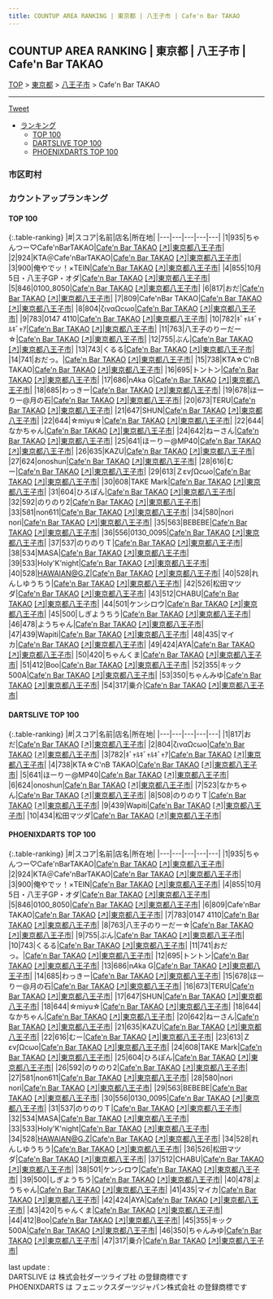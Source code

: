 ```yaml
---
title: COUNTUP AREA RANKING | 東京都 | 八王子市 | Cafe'n Bar TAKAO
---
```

## COUNTUP AREA RANKING | 東京都 | 八王子市 | Cafe'n Bar TAKAO

[TOP](/darts/rank/) > [東京都](/darts/rank/東京都/) > [八王子市](/darts/rank/東京都/八王子市/) > Cafe'n Bar TAKAO

___

<a href="https://twitter.com/share?ref_src=twsrc%5Etfw" data-text="COUNTUP AREA RANKING | 東京都八王子市Cafe'n Bar TAKAO" class="twitter-share-button" data-hashtags="DARTSLIVE,PHOENIXDARTS,darts,ダーツ" data-show-count="false">Tweet</a>

* [ランキング](#カウントアップランキング)
    * [TOP 100](#top-100)
    * [DARTSLIVE TOP 100](#dartslive-top-100)
    * [PHOENIXDARTS TOP 100](#phoenixdarts-top-100)

### 市区町村

<ul>

</ul>

### カウントアップランキング

#### TOP 100



{:.table-ranking}
|#|スコア|名前|店名|所在地|
|---|---|---|---|---|
|1|935|<span class="rank-name-pd">ちゃんつー♡Cafe&#x27;nBarTAKAO</span>|<a href="/darts/rank/shops/90431.html">Cafe'n Bar TAKAO</a> <a href="https://vs.phoenixdarts.com/jp/shop/shopDetailInfo/s_90431?s_seq=90431">[↗]</a>|<a href="/darts/rank/東京都/八王子市">東京都八王子市</a>|
|2|924|<span class="rank-name-pd">KTA＠Cafe&#x27;nBarTAKAO</span>|<a href="/darts/rank/shops/90431.html">Cafe'n Bar TAKAO</a> <a href="https://vs.phoenixdarts.com/jp/shop/shopDetailInfo/s_90431?s_seq=90431">[↗]</a>|<a href="/darts/rank/東京都/八王子市">東京都八王子市</a>|
|3|900|<span class="rank-name-pd">俺やでッ！×TEIN</span>|<a href="/darts/rank/shops/90431.html">Cafe'n Bar TAKAO</a> <a href="https://vs.phoenixdarts.com/jp/shop/shopDetailInfo/s_90431?s_seq=90431">[↗]</a>|<a href="/darts/rank/東京都/八王子市">東京都八王子市</a>|
|4|855|<span class="rank-name-pd">10月5日・八王子GP・オダ</span>|<a href="/darts/rank/shops/90431.html">Cafe'n Bar TAKAO</a> <a href="https://vs.phoenixdarts.com/jp/shop/shopDetailInfo/s_90431?s_seq=90431">[↗]</a>|<a href="/darts/rank/東京都/八王子市">東京都八王子市</a>|
|5|846|<span class="rank-name-pd">0100_8050</span>|<a href="/darts/rank/shops/90431.html">Cafe'n Bar TAKAO</a> <a href="https://vs.phoenixdarts.com/jp/shop/shopDetailInfo/s_90431?s_seq=90431">[↗]</a>|<a href="/darts/rank/東京都/八王子市">東京都八王子市</a>|
|6|817|<span class="rank-name-dl">おだ</span>|<a href="/darts/rank/shops/027dfc7935e953620d9b047a20a7ba1e.html">Cafe'n Bar TAKAO</a> <a href="https://search.dartslive.com/jp/shop/027dfc7935e953620d9b047a20a7ba1e">[↗]</a>|<a href="/darts/rank/東京都/八王子市">東京都八王子市</a>|
|7|809|<span class="rank-name-pd">Cafe&#x27;nBar TAKAO</span>|<a href="/darts/rank/shops/90431.html">Cafe'n Bar TAKAO</a> <a href="https://vs.phoenixdarts.com/jp/shop/shopDetailInfo/s_90431?s_seq=90431">[↗]</a>|<a href="/darts/rank/東京都/八王子市">東京都八王子市</a>|
|8|804|<span class="rank-name-dl">ζιναΩсωο</span>|<a href="/darts/rank/shops/027dfc7935e953620d9b047a20a7ba1e.html">Cafe'n Bar TAKAO</a> <a href="https://search.dartslive.com/jp/shop/027dfc7935e953620d9b047a20a7ba1e">[↗]</a>|<a href="/darts/rank/東京都/八王子市">東京都八王子市</a>|
|9|783|<span class="rank-name-pd">0147 4110</span>|<a href="/darts/rank/shops/90431.html">Cafe'n Bar TAKAO</a> <a href="https://vs.phoenixdarts.com/jp/shop/shopDetailInfo/s_90431?s_seq=90431">[↗]</a>|<a href="/darts/rank/東京都/八王子市">東京都八王子市</a>|
|10|782|<span class="rank-name-dl">ｷﾞｬﾙｷﾞｬﾙｷﾞｬｱ</span>|<a href="/darts/rank/shops/027dfc7935e953620d9b047a20a7ba1e.html">Cafe'n Bar TAKAO</a> <a href="https://search.dartslive.com/jp/shop/027dfc7935e953620d9b047a20a7ba1e">[↗]</a>|<a href="/darts/rank/東京都/八王子市">東京都八王子市</a>|
|11|763|<span class="rank-name-pd">八王子のりーだー☆</span>|<a href="/darts/rank/shops/90431.html">Cafe'n Bar TAKAO</a> <a href="https://vs.phoenixdarts.com/jp/shop/shopDetailInfo/s_90431?s_seq=90431">[↗]</a>|<a href="/darts/rank/東京都/八王子市">東京都八王子市</a>|
|12|755|<span class="rank-name-pd">ぶん</span>|<a href="/darts/rank/shops/90431.html">Cafe'n Bar TAKAO</a> <a href="https://vs.phoenixdarts.com/jp/shop/shopDetailInfo/s_90431?s_seq=90431">[↗]</a>|<a href="/darts/rank/東京都/八王子市">東京都八王子市</a>|
|13|743|<span class="rank-name-pd">くるる</span>|<a href="/darts/rank/shops/90431.html">Cafe'n Bar TAKAO</a> <a href="https://vs.phoenixdarts.com/jp/shop/shopDetailInfo/s_90431?s_seq=90431">[↗]</a>|<a href="/darts/rank/東京都/八王子市">東京都八王子市</a>|
|14|741|<span class="rank-name-pd">おだっ。</span>|<a href="/darts/rank/shops/90431.html">Cafe'n Bar TAKAO</a> <a href="https://vs.phoenixdarts.com/jp/shop/shopDetailInfo/s_90431?s_seq=90431">[↗]</a>|<a href="/darts/rank/東京都/八王子市">東京都八王子市</a>|
|15|738|<span class="rank-name-dl">KTA☆C&#x27;nB TAKAO</span>|<a href="/darts/rank/shops/027dfc7935e953620d9b047a20a7ba1e.html">Cafe'n Bar TAKAO</a> <a href="https://search.dartslive.com/jp/shop/027dfc7935e953620d9b047a20a7ba1e">[↗]</a>|<a href="/darts/rank/東京都/八王子市">東京都八王子市</a>|
|16|695|<span class="rank-name-pd">トントン</span>|<a href="/darts/rank/shops/90431.html">Cafe'n Bar TAKAO</a> <a href="https://vs.phoenixdarts.com/jp/shop/shopDetailInfo/s_90431?s_seq=90431">[↗]</a>|<a href="/darts/rank/東京都/八王子市">東京都八王子市</a>|
|17|686|<span class="rank-name-pd">n*A*ka G</span>|<a href="/darts/rank/shops/90431.html">Cafe'n Bar TAKAO</a> <a href="https://vs.phoenixdarts.com/jp/shop/shopDetailInfo/s_90431?s_seq=90431">[↗]</a>|<a href="/darts/rank/東京都/八王子市">東京都八王子市</a>|
|18|685|<span class="rank-name-pd">わっきー</span>|<a href="/darts/rank/shops/90431.html">Cafe'n Bar TAKAO</a> <a href="https://vs.phoenixdarts.com/jp/shop/shopDetailInfo/s_90431?s_seq=90431">[↗]</a>|<a href="/darts/rank/東京都/八王子市">東京都八王子市</a>|
|19|678|<span class="rank-name-pd">ほーりー@月の石</span>|<a href="/darts/rank/shops/90431.html">Cafe'n Bar TAKAO</a> <a href="https://vs.phoenixdarts.com/jp/shop/shopDetailInfo/s_90431?s_seq=90431">[↗]</a>|<a href="/darts/rank/東京都/八王子市">東京都八王子市</a>|
|20|673|<span class="rank-name-pd">TERU</span>|<a href="/darts/rank/shops/90431.html">Cafe'n Bar TAKAO</a> <a href="https://vs.phoenixdarts.com/jp/shop/shopDetailInfo/s_90431?s_seq=90431">[↗]</a>|<a href="/darts/rank/東京都/八王子市">東京都八王子市</a>|
|21|647|<span class="rank-name-pd">SHUN</span>|<a href="/darts/rank/shops/90431.html">Cafe'n Bar TAKAO</a> <a href="https://vs.phoenixdarts.com/jp/shop/shopDetailInfo/s_90431?s_seq=90431">[↗]</a>|<a href="/darts/rank/東京都/八王子市">東京都八王子市</a>|
|22|644|<span class="rank-name-pd">☆miyu☆</span>|<a href="/darts/rank/shops/90431.html">Cafe'n Bar TAKAO</a> <a href="https://vs.phoenixdarts.com/jp/shop/shopDetailInfo/s_90431?s_seq=90431">[↗]</a>|<a href="/darts/rank/東京都/八王子市">東京都八王子市</a>|
|22|644|<span class="rank-name-pd">なかちゃん</span>|<a href="/darts/rank/shops/90431.html">Cafe'n Bar TAKAO</a> <a href="https://vs.phoenixdarts.com/jp/shop/shopDetailInfo/s_90431?s_seq=90431">[↗]</a>|<a href="/darts/rank/東京都/八王子市">東京都八王子市</a>|
|24|642|<span class="rank-name-pd">ねーさん</span>|<a href="/darts/rank/shops/90431.html">Cafe'n Bar TAKAO</a> <a href="https://vs.phoenixdarts.com/jp/shop/shopDetailInfo/s_90431?s_seq=90431">[↗]</a>|<a href="/darts/rank/東京都/八王子市">東京都八王子市</a>|
|25|641|<span class="rank-name-dl">ほーりー@MP40</span>|<a href="/darts/rank/shops/027dfc7935e953620d9b047a20a7ba1e.html">Cafe'n Bar TAKAO</a> <a href="https://search.dartslive.com/jp/shop/027dfc7935e953620d9b047a20a7ba1e">[↗]</a>|<a href="/darts/rank/東京都/八王子市">東京都八王子市</a>|
|26|635|<span class="rank-name-pd">KAZU</span>|<a href="/darts/rank/shops/90431.html">Cafe'n Bar TAKAO</a> <a href="https://vs.phoenixdarts.com/jp/shop/shopDetailInfo/s_90431?s_seq=90431">[↗]</a>|<a href="/darts/rank/東京都/八王子市">東京都八王子市</a>|
|27|624|<span class="rank-name-dl">onoshun</span>|<a href="/darts/rank/shops/027dfc7935e953620d9b047a20a7ba1e.html">Cafe'n Bar TAKAO</a> <a href="https://search.dartslive.com/jp/shop/027dfc7935e953620d9b047a20a7ba1e">[↗]</a>|<a href="/darts/rank/東京都/八王子市">東京都八王子市</a>|
|28|616|<span class="rank-name-pd">むー</span>|<a href="/darts/rank/shops/90431.html">Cafe'n Bar TAKAO</a> <a href="https://vs.phoenixdarts.com/jp/shop/shopDetailInfo/s_90431?s_seq=90431">[↗]</a>|<a href="/darts/rank/東京都/八王子市">東京都八王子市</a>|
|29|613|<span class="rank-name-pd">Ｚεν∫Ωсωο</span>|<a href="/darts/rank/shops/90431.html">Cafe'n Bar TAKAO</a> <a href="https://vs.phoenixdarts.com/jp/shop/shopDetailInfo/s_90431?s_seq=90431">[↗]</a>|<a href="/darts/rank/東京都/八王子市">東京都八王子市</a>|
|30|608|<span class="rank-name-pd">TAKE Mark</span>|<a href="/darts/rank/shops/90431.html">Cafe'n Bar TAKAO</a> <a href="https://vs.phoenixdarts.com/jp/shop/shopDetailInfo/s_90431?s_seq=90431">[↗]</a>|<a href="/darts/rank/東京都/八王子市">東京都八王子市</a>|
|31|604|<span class="rank-name-pd">ひろぽん</span>|<a href="/darts/rank/shops/90431.html">Cafe'n Bar TAKAO</a> <a href="https://vs.phoenixdarts.com/jp/shop/shopDetailInfo/s_90431?s_seq=90431">[↗]</a>|<a href="/darts/rank/東京都/八王子市">東京都八王子市</a>|
|32|592|<span class="rank-name-pd">のりのり2</span>|<a href="/darts/rank/shops/90431.html">Cafe'n Bar TAKAO</a> <a href="https://vs.phoenixdarts.com/jp/shop/shopDetailInfo/s_90431?s_seq=90431">[↗]</a>|<a href="/darts/rank/東京都/八王子市">東京都八王子市</a>|
|33|581|<span class="rank-name-pd">non611</span>|<a href="/darts/rank/shops/90431.html">Cafe'n Bar TAKAO</a> <a href="https://vs.phoenixdarts.com/jp/shop/shopDetailInfo/s_90431?s_seq=90431">[↗]</a>|<a href="/darts/rank/東京都/八王子市">東京都八王子市</a>|
|34|580|<span class="rank-name-pd">nori nori</span>|<a href="/darts/rank/shops/90431.html">Cafe'n Bar TAKAO</a> <a href="https://vs.phoenixdarts.com/jp/shop/shopDetailInfo/s_90431?s_seq=90431">[↗]</a>|<a href="/darts/rank/東京都/八王子市">東京都八王子市</a>|
|35|563|<span class="rank-name-pd">BEBEBE</span>|<a href="/darts/rank/shops/90431.html">Cafe'n Bar TAKAO</a> <a href="https://vs.phoenixdarts.com/jp/shop/shopDetailInfo/s_90431?s_seq=90431">[↗]</a>|<a href="/darts/rank/東京都/八王子市">東京都八王子市</a>|
|36|556|<span class="rank-name-pd">0130_0095</span>|<a href="/darts/rank/shops/90431.html">Cafe'n Bar TAKAO</a> <a href="https://vs.phoenixdarts.com/jp/shop/shopDetailInfo/s_90431?s_seq=90431">[↗]</a>|<a href="/darts/rank/東京都/八王子市">東京都八王子市</a>|
|37|537|<span class="rank-name-pd">のりのりＴ</span>|<a href="/darts/rank/shops/90431.html">Cafe'n Bar TAKAO</a> <a href="https://vs.phoenixdarts.com/jp/shop/shopDetailInfo/s_90431?s_seq=90431">[↗]</a>|<a href="/darts/rank/東京都/八王子市">東京都八王子市</a>|
|38|534|<span class="rank-name-pd">MASA</span>|<a href="/darts/rank/shops/90431.html">Cafe'n Bar TAKAO</a> <a href="https://vs.phoenixdarts.com/jp/shop/shopDetailInfo/s_90431?s_seq=90431">[↗]</a>|<a href="/darts/rank/東京都/八王子市">東京都八王子市</a>|
|39|533|<span class="rank-name-pd">Holy&#x27;K&#x27;night</span>|<a href="/darts/rank/shops/90431.html">Cafe'n Bar TAKAO</a> <a href="https://vs.phoenixdarts.com/jp/shop/shopDetailInfo/s_90431?s_seq=90431">[↗]</a>|<a href="/darts/rank/東京都/八王子市">東京都八王子市</a>|
|40|528|<span class="rank-name-pd">HAWAIAN@G.Z</span>|<a href="/darts/rank/shops/90431.html">Cafe'n Bar TAKAO</a> <a href="https://vs.phoenixdarts.com/jp/shop/shopDetailInfo/s_90431?s_seq=90431">[↗]</a>|<a href="/darts/rank/東京都/八王子市">東京都八王子市</a>|
|40|528|<span class="rank-name-pd">れんしゆうちう</span>|<a href="/darts/rank/shops/90431.html">Cafe'n Bar TAKAO</a> <a href="https://vs.phoenixdarts.com/jp/shop/shopDetailInfo/s_90431?s_seq=90431">[↗]</a>|<a href="/darts/rank/東京都/八王子市">東京都八王子市</a>|
|42|526|<span class="rank-name-pd">松田マツダ</span>|<a href="/darts/rank/shops/90431.html">Cafe'n Bar TAKAO</a> <a href="https://vs.phoenixdarts.com/jp/shop/shopDetailInfo/s_90431?s_seq=90431">[↗]</a>|<a href="/darts/rank/東京都/八王子市">東京都八王子市</a>|
|43|512|<span class="rank-name-pd">CHABU</span>|<a href="/darts/rank/shops/90431.html">Cafe'n Bar TAKAO</a> <a href="https://vs.phoenixdarts.com/jp/shop/shopDetailInfo/s_90431?s_seq=90431">[↗]</a>|<a href="/darts/rank/東京都/八王子市">東京都八王子市</a>|
|44|501|<span class="rank-name-pd">ケンシロウ</span>|<a href="/darts/rank/shops/90431.html">Cafe'n Bar TAKAO</a> <a href="https://vs.phoenixdarts.com/jp/shop/shopDetailInfo/s_90431?s_seq=90431">[↗]</a>|<a href="/darts/rank/東京都/八王子市">東京都八王子市</a>|
|45|500|<span class="rank-name-pd">しぎようちう</span>|<a href="/darts/rank/shops/90431.html">Cafe'n Bar TAKAO</a> <a href="https://vs.phoenixdarts.com/jp/shop/shopDetailInfo/s_90431?s_seq=90431">[↗]</a>|<a href="/darts/rank/東京都/八王子市">東京都八王子市</a>|
|46|478|<span class="rank-name-pd">ようちゃん</span>|<a href="/darts/rank/shops/90431.html">Cafe'n Bar TAKAO</a> <a href="https://vs.phoenixdarts.com/jp/shop/shopDetailInfo/s_90431?s_seq=90431">[↗]</a>|<a href="/darts/rank/東京都/八王子市">東京都八王子市</a>|
|47|439|<span class="rank-name-dl">Wapiti</span>|<a href="/darts/rank/shops/027dfc7935e953620d9b047a20a7ba1e.html">Cafe'n Bar TAKAO</a> <a href="https://search.dartslive.com/jp/shop/027dfc7935e953620d9b047a20a7ba1e">[↗]</a>|<a href="/darts/rank/東京都/八王子市">東京都八王子市</a>|
|48|435|<span class="rank-name-pd">マイカ</span>|<a href="/darts/rank/shops/90431.html">Cafe'n Bar TAKAO</a> <a href="https://vs.phoenixdarts.com/jp/shop/shopDetailInfo/s_90431?s_seq=90431">[↗]</a>|<a href="/darts/rank/東京都/八王子市">東京都八王子市</a>|
|49|424|<span class="rank-name-pd">AYA</span>|<a href="/darts/rank/shops/90431.html">Cafe'n Bar TAKAO</a> <a href="https://vs.phoenixdarts.com/jp/shop/shopDetailInfo/s_90431?s_seq=90431">[↗]</a>|<a href="/darts/rank/東京都/八王子市">東京都八王子市</a>|
|50|420|<span class="rank-name-pd">ちゃんくま</span>|<a href="/darts/rank/shops/90431.html">Cafe'n Bar TAKAO</a> <a href="https://vs.phoenixdarts.com/jp/shop/shopDetailInfo/s_90431?s_seq=90431">[↗]</a>|<a href="/darts/rank/東京都/八王子市">東京都八王子市</a>|
|51|412|<span class="rank-name-pd">Boo</span>|<a href="/darts/rank/shops/90431.html">Cafe'n Bar TAKAO</a> <a href="https://vs.phoenixdarts.com/jp/shop/shopDetailInfo/s_90431?s_seq=90431">[↗]</a>|<a href="/darts/rank/東京都/八王子市">東京都八王子市</a>|
|52|355|<span class="rank-name-pd">キック500A</span>|<a href="/darts/rank/shops/90431.html">Cafe'n Bar TAKAO</a> <a href="https://vs.phoenixdarts.com/jp/shop/shopDetailInfo/s_90431?s_seq=90431">[↗]</a>|<a href="/darts/rank/東京都/八王子市">東京都八王子市</a>|
|53|350|<span class="rank-name-pd">ちゃんみゆ</span>|<a href="/darts/rank/shops/90431.html">Cafe'n Bar TAKAO</a> <a href="https://vs.phoenixdarts.com/jp/shop/shopDetailInfo/s_90431?s_seq=90431">[↗]</a>|<a href="/darts/rank/東京都/八王子市">東京都八王子市</a>|
|54|317|<span class="rank-name-pd">乗介</span>|<a href="/darts/rank/shops/90431.html">Cafe'n Bar TAKAO</a> <a href="https://vs.phoenixdarts.com/jp/shop/shopDetailInfo/s_90431?s_seq=90431">[↗]</a>|<a href="/darts/rank/東京都/八王子市">東京都八王子市</a>|


#### DARTSLIVE TOP 100



{:.table-ranking}
|#|スコア|名前|店名|所在地|
|---|---|---|---|---|
|1|817|<span class="rank-name-dl">おだ</span>|<a href="/darts/rank/shops/027dfc7935e953620d9b047a20a7ba1e.html">Cafe'n Bar TAKAO</a> <a href="https://search.dartslive.com/jp/shop/027dfc7935e953620d9b047a20a7ba1e">[↗]</a>|<a href="/darts/rank/東京都/八王子市">東京都八王子市</a>|
|2|804|<span class="rank-name-dl">ζιναΩсωο</span>|<a href="/darts/rank/shops/027dfc7935e953620d9b047a20a7ba1e.html">Cafe'n Bar TAKAO</a> <a href="https://search.dartslive.com/jp/shop/027dfc7935e953620d9b047a20a7ba1e">[↗]</a>|<a href="/darts/rank/東京都/八王子市">東京都八王子市</a>|
|3|782|<span class="rank-name-dl">ｷﾞｬﾙｷﾞｬﾙｷﾞｬｱ</span>|<a href="/darts/rank/shops/027dfc7935e953620d9b047a20a7ba1e.html">Cafe'n Bar TAKAO</a> <a href="https://search.dartslive.com/jp/shop/027dfc7935e953620d9b047a20a7ba1e">[↗]</a>|<a href="/darts/rank/東京都/八王子市">東京都八王子市</a>|
|4|738|<span class="rank-name-dl">KTA☆C&#x27;nB TAKAO</span>|<a href="/darts/rank/shops/027dfc7935e953620d9b047a20a7ba1e.html">Cafe'n Bar TAKAO</a> <a href="https://search.dartslive.com/jp/shop/027dfc7935e953620d9b047a20a7ba1e">[↗]</a>|<a href="/darts/rank/東京都/八王子市">東京都八王子市</a>|
|5|641|<span class="rank-name-dl">ほーりー@MP40</span>|<a href="/darts/rank/shops/027dfc7935e953620d9b047a20a7ba1e.html">Cafe'n Bar TAKAO</a> <a href="https://search.dartslive.com/jp/shop/027dfc7935e953620d9b047a20a7ba1e">[↗]</a>|<a href="/darts/rank/東京都/八王子市">東京都八王子市</a>|
|6|624|<span class="rank-name-dl">onoshun</span>|<a href="/darts/rank/shops/027dfc7935e953620d9b047a20a7ba1e.html">Cafe'n Bar TAKAO</a> <a href="https://search.dartslive.com/jp/shop/027dfc7935e953620d9b047a20a7ba1e">[↗]</a>|<a href="/darts/rank/東京都/八王子市">東京都八王子市</a>|
|7|523|<span class="rank-name-dl">なかちゃん</span>|<a href="/darts/rank/shops/027dfc7935e953620d9b047a20a7ba1e.html">Cafe'n Bar TAKAO</a> <a href="https://search.dartslive.com/jp/shop/027dfc7935e953620d9b047a20a7ba1e">[↗]</a>|<a href="/darts/rank/東京都/八王子市">東京都八王子市</a>|
|8|508|<span class="rank-name-dl">のりのりＴ</span>|<a href="/darts/rank/shops/027dfc7935e953620d9b047a20a7ba1e.html">Cafe'n Bar TAKAO</a> <a href="https://search.dartslive.com/jp/shop/027dfc7935e953620d9b047a20a7ba1e">[↗]</a>|<a href="/darts/rank/東京都/八王子市">東京都八王子市</a>|
|9|439|<span class="rank-name-dl">Wapiti</span>|<a href="/darts/rank/shops/027dfc7935e953620d9b047a20a7ba1e.html">Cafe'n Bar TAKAO</a> <a href="https://search.dartslive.com/jp/shop/027dfc7935e953620d9b047a20a7ba1e">[↗]</a>|<a href="/darts/rank/東京都/八王子市">東京都八王子市</a>|
|10|434|<span class="rank-name-dl">松田マツダ</span>|<a href="/darts/rank/shops/027dfc7935e953620d9b047a20a7ba1e.html">Cafe'n Bar TAKAO</a> <a href="https://search.dartslive.com/jp/shop/027dfc7935e953620d9b047a20a7ba1e">[↗]</a>|<a href="/darts/rank/東京都/八王子市">東京都八王子市</a>|


#### PHOENIXDARTS TOP 100



{:.table-ranking}
|#|スコア|名前|店名|所在地|
|---|---|---|---|---|
|1|935|<span class="rank-name-pd">ちゃんつー♡Cafe&#x27;nBarTAKAO</span>|<a href="/darts/rank/shops/90431.html">Cafe'n Bar TAKAO</a> <a href="https://vs.phoenixdarts.com/jp/shop/shopDetailInfo/s_90431?s_seq=90431">[↗]</a>|<a href="/darts/rank/東京都/八王子市">東京都八王子市</a>|
|2|924|<span class="rank-name-pd">KTA＠Cafe&#x27;nBarTAKAO</span>|<a href="/darts/rank/shops/90431.html">Cafe'n Bar TAKAO</a> <a href="https://vs.phoenixdarts.com/jp/shop/shopDetailInfo/s_90431?s_seq=90431">[↗]</a>|<a href="/darts/rank/東京都/八王子市">東京都八王子市</a>|
|3|900|<span class="rank-name-pd">俺やでッ！×TEIN</span>|<a href="/darts/rank/shops/90431.html">Cafe'n Bar TAKAO</a> <a href="https://vs.phoenixdarts.com/jp/shop/shopDetailInfo/s_90431?s_seq=90431">[↗]</a>|<a href="/darts/rank/東京都/八王子市">東京都八王子市</a>|
|4|855|<span class="rank-name-pd">10月5日・八王子GP・オダ</span>|<a href="/darts/rank/shops/90431.html">Cafe'n Bar TAKAO</a> <a href="https://vs.phoenixdarts.com/jp/shop/shopDetailInfo/s_90431?s_seq=90431">[↗]</a>|<a href="/darts/rank/東京都/八王子市">東京都八王子市</a>|
|5|846|<span class="rank-name-pd">0100_8050</span>|<a href="/darts/rank/shops/90431.html">Cafe'n Bar TAKAO</a> <a href="https://vs.phoenixdarts.com/jp/shop/shopDetailInfo/s_90431?s_seq=90431">[↗]</a>|<a href="/darts/rank/東京都/八王子市">東京都八王子市</a>|
|6|809|<span class="rank-name-pd">Cafe&#x27;nBar TAKAO</span>|<a href="/darts/rank/shops/90431.html">Cafe'n Bar TAKAO</a> <a href="https://vs.phoenixdarts.com/jp/shop/shopDetailInfo/s_90431?s_seq=90431">[↗]</a>|<a href="/darts/rank/東京都/八王子市">東京都八王子市</a>|
|7|783|<span class="rank-name-pd">0147 4110</span>|<a href="/darts/rank/shops/90431.html">Cafe'n Bar TAKAO</a> <a href="https://vs.phoenixdarts.com/jp/shop/shopDetailInfo/s_90431?s_seq=90431">[↗]</a>|<a href="/darts/rank/東京都/八王子市">東京都八王子市</a>|
|8|763|<span class="rank-name-pd">八王子のりーだー☆</span>|<a href="/darts/rank/shops/90431.html">Cafe'n Bar TAKAO</a> <a href="https://vs.phoenixdarts.com/jp/shop/shopDetailInfo/s_90431?s_seq=90431">[↗]</a>|<a href="/darts/rank/東京都/八王子市">東京都八王子市</a>|
|9|755|<span class="rank-name-pd">ぶん</span>|<a href="/darts/rank/shops/90431.html">Cafe'n Bar TAKAO</a> <a href="https://vs.phoenixdarts.com/jp/shop/shopDetailInfo/s_90431?s_seq=90431">[↗]</a>|<a href="/darts/rank/東京都/八王子市">東京都八王子市</a>|
|10|743|<span class="rank-name-pd">くるる</span>|<a href="/darts/rank/shops/90431.html">Cafe'n Bar TAKAO</a> <a href="https://vs.phoenixdarts.com/jp/shop/shopDetailInfo/s_90431?s_seq=90431">[↗]</a>|<a href="/darts/rank/東京都/八王子市">東京都八王子市</a>|
|11|741|<span class="rank-name-pd">おだっ。</span>|<a href="/darts/rank/shops/90431.html">Cafe'n Bar TAKAO</a> <a href="https://vs.phoenixdarts.com/jp/shop/shopDetailInfo/s_90431?s_seq=90431">[↗]</a>|<a href="/darts/rank/東京都/八王子市">東京都八王子市</a>|
|12|695|<span class="rank-name-pd">トントン</span>|<a href="/darts/rank/shops/90431.html">Cafe'n Bar TAKAO</a> <a href="https://vs.phoenixdarts.com/jp/shop/shopDetailInfo/s_90431?s_seq=90431">[↗]</a>|<a href="/darts/rank/東京都/八王子市">東京都八王子市</a>|
|13|686|<span class="rank-name-pd">n*A*ka G</span>|<a href="/darts/rank/shops/90431.html">Cafe'n Bar TAKAO</a> <a href="https://vs.phoenixdarts.com/jp/shop/shopDetailInfo/s_90431?s_seq=90431">[↗]</a>|<a href="/darts/rank/東京都/八王子市">東京都八王子市</a>|
|14|685|<span class="rank-name-pd">わっきー</span>|<a href="/darts/rank/shops/90431.html">Cafe'n Bar TAKAO</a> <a href="https://vs.phoenixdarts.com/jp/shop/shopDetailInfo/s_90431?s_seq=90431">[↗]</a>|<a href="/darts/rank/東京都/八王子市">東京都八王子市</a>|
|15|678|<span class="rank-name-pd">ほーりー@月の石</span>|<a href="/darts/rank/shops/90431.html">Cafe'n Bar TAKAO</a> <a href="https://vs.phoenixdarts.com/jp/shop/shopDetailInfo/s_90431?s_seq=90431">[↗]</a>|<a href="/darts/rank/東京都/八王子市">東京都八王子市</a>|
|16|673|<span class="rank-name-pd">TERU</span>|<a href="/darts/rank/shops/90431.html">Cafe'n Bar TAKAO</a> <a href="https://vs.phoenixdarts.com/jp/shop/shopDetailInfo/s_90431?s_seq=90431">[↗]</a>|<a href="/darts/rank/東京都/八王子市">東京都八王子市</a>|
|17|647|<span class="rank-name-pd">SHUN</span>|<a href="/darts/rank/shops/90431.html">Cafe'n Bar TAKAO</a> <a href="https://vs.phoenixdarts.com/jp/shop/shopDetailInfo/s_90431?s_seq=90431">[↗]</a>|<a href="/darts/rank/東京都/八王子市">東京都八王子市</a>|
|18|644|<span class="rank-name-pd">☆miyu☆</span>|<a href="/darts/rank/shops/90431.html">Cafe'n Bar TAKAO</a> <a href="https://vs.phoenixdarts.com/jp/shop/shopDetailInfo/s_90431?s_seq=90431">[↗]</a>|<a href="/darts/rank/東京都/八王子市">東京都八王子市</a>|
|18|644|<span class="rank-name-pd">なかちゃん</span>|<a href="/darts/rank/shops/90431.html">Cafe'n Bar TAKAO</a> <a href="https://vs.phoenixdarts.com/jp/shop/shopDetailInfo/s_90431?s_seq=90431">[↗]</a>|<a href="/darts/rank/東京都/八王子市">東京都八王子市</a>|
|20|642|<span class="rank-name-pd">ねーさん</span>|<a href="/darts/rank/shops/90431.html">Cafe'n Bar TAKAO</a> <a href="https://vs.phoenixdarts.com/jp/shop/shopDetailInfo/s_90431?s_seq=90431">[↗]</a>|<a href="/darts/rank/東京都/八王子市">東京都八王子市</a>|
|21|635|<span class="rank-name-pd">KAZU</span>|<a href="/darts/rank/shops/90431.html">Cafe'n Bar TAKAO</a> <a href="https://vs.phoenixdarts.com/jp/shop/shopDetailInfo/s_90431?s_seq=90431">[↗]</a>|<a href="/darts/rank/東京都/八王子市">東京都八王子市</a>|
|22|616|<span class="rank-name-pd">むー</span>|<a href="/darts/rank/shops/90431.html">Cafe'n Bar TAKAO</a> <a href="https://vs.phoenixdarts.com/jp/shop/shopDetailInfo/s_90431?s_seq=90431">[↗]</a>|<a href="/darts/rank/東京都/八王子市">東京都八王子市</a>|
|23|613|<span class="rank-name-pd">Ｚεν∫Ωсωο</span>|<a href="/darts/rank/shops/90431.html">Cafe'n Bar TAKAO</a> <a href="https://vs.phoenixdarts.com/jp/shop/shopDetailInfo/s_90431?s_seq=90431">[↗]</a>|<a href="/darts/rank/東京都/八王子市">東京都八王子市</a>|
|24|608|<span class="rank-name-pd">TAKE Mark</span>|<a href="/darts/rank/shops/90431.html">Cafe'n Bar TAKAO</a> <a href="https://vs.phoenixdarts.com/jp/shop/shopDetailInfo/s_90431?s_seq=90431">[↗]</a>|<a href="/darts/rank/東京都/八王子市">東京都八王子市</a>|
|25|604|<span class="rank-name-pd">ひろぽん</span>|<a href="/darts/rank/shops/90431.html">Cafe'n Bar TAKAO</a> <a href="https://vs.phoenixdarts.com/jp/shop/shopDetailInfo/s_90431?s_seq=90431">[↗]</a>|<a href="/darts/rank/東京都/八王子市">東京都八王子市</a>|
|26|592|<span class="rank-name-pd">のりのり2</span>|<a href="/darts/rank/shops/90431.html">Cafe'n Bar TAKAO</a> <a href="https://vs.phoenixdarts.com/jp/shop/shopDetailInfo/s_90431?s_seq=90431">[↗]</a>|<a href="/darts/rank/東京都/八王子市">東京都八王子市</a>|
|27|581|<span class="rank-name-pd">non611</span>|<a href="/darts/rank/shops/90431.html">Cafe'n Bar TAKAO</a> <a href="https://vs.phoenixdarts.com/jp/shop/shopDetailInfo/s_90431?s_seq=90431">[↗]</a>|<a href="/darts/rank/東京都/八王子市">東京都八王子市</a>|
|28|580|<span class="rank-name-pd">nori nori</span>|<a href="/darts/rank/shops/90431.html">Cafe'n Bar TAKAO</a> <a href="https://vs.phoenixdarts.com/jp/shop/shopDetailInfo/s_90431?s_seq=90431">[↗]</a>|<a href="/darts/rank/東京都/八王子市">東京都八王子市</a>|
|29|563|<span class="rank-name-pd">BEBEBE</span>|<a href="/darts/rank/shops/90431.html">Cafe'n Bar TAKAO</a> <a href="https://vs.phoenixdarts.com/jp/shop/shopDetailInfo/s_90431?s_seq=90431">[↗]</a>|<a href="/darts/rank/東京都/八王子市">東京都八王子市</a>|
|30|556|<span class="rank-name-pd">0130_0095</span>|<a href="/darts/rank/shops/90431.html">Cafe'n Bar TAKAO</a> <a href="https://vs.phoenixdarts.com/jp/shop/shopDetailInfo/s_90431?s_seq=90431">[↗]</a>|<a href="/darts/rank/東京都/八王子市">東京都八王子市</a>|
|31|537|<span class="rank-name-pd">のりのりＴ</span>|<a href="/darts/rank/shops/90431.html">Cafe'n Bar TAKAO</a> <a href="https://vs.phoenixdarts.com/jp/shop/shopDetailInfo/s_90431?s_seq=90431">[↗]</a>|<a href="/darts/rank/東京都/八王子市">東京都八王子市</a>|
|32|534|<span class="rank-name-pd">MASA</span>|<a href="/darts/rank/shops/90431.html">Cafe'n Bar TAKAO</a> <a href="https://vs.phoenixdarts.com/jp/shop/shopDetailInfo/s_90431?s_seq=90431">[↗]</a>|<a href="/darts/rank/東京都/八王子市">東京都八王子市</a>|
|33|533|<span class="rank-name-pd">Holy&#x27;K&#x27;night</span>|<a href="/darts/rank/shops/90431.html">Cafe'n Bar TAKAO</a> <a href="https://vs.phoenixdarts.com/jp/shop/shopDetailInfo/s_90431?s_seq=90431">[↗]</a>|<a href="/darts/rank/東京都/八王子市">東京都八王子市</a>|
|34|528|<span class="rank-name-pd">HAWAIAN@G.Z</span>|<a href="/darts/rank/shops/90431.html">Cafe'n Bar TAKAO</a> <a href="https://vs.phoenixdarts.com/jp/shop/shopDetailInfo/s_90431?s_seq=90431">[↗]</a>|<a href="/darts/rank/東京都/八王子市">東京都八王子市</a>|
|34|528|<span class="rank-name-pd">れんしゆうちう</span>|<a href="/darts/rank/shops/90431.html">Cafe'n Bar TAKAO</a> <a href="https://vs.phoenixdarts.com/jp/shop/shopDetailInfo/s_90431?s_seq=90431">[↗]</a>|<a href="/darts/rank/東京都/八王子市">東京都八王子市</a>|
|36|526|<span class="rank-name-pd">松田マツダ</span>|<a href="/darts/rank/shops/90431.html">Cafe'n Bar TAKAO</a> <a href="https://vs.phoenixdarts.com/jp/shop/shopDetailInfo/s_90431?s_seq=90431">[↗]</a>|<a href="/darts/rank/東京都/八王子市">東京都八王子市</a>|
|37|512|<span class="rank-name-pd">CHABU</span>|<a href="/darts/rank/shops/90431.html">Cafe'n Bar TAKAO</a> <a href="https://vs.phoenixdarts.com/jp/shop/shopDetailInfo/s_90431?s_seq=90431">[↗]</a>|<a href="/darts/rank/東京都/八王子市">東京都八王子市</a>|
|38|501|<span class="rank-name-pd">ケンシロウ</span>|<a href="/darts/rank/shops/90431.html">Cafe'n Bar TAKAO</a> <a href="https://vs.phoenixdarts.com/jp/shop/shopDetailInfo/s_90431?s_seq=90431">[↗]</a>|<a href="/darts/rank/東京都/八王子市">東京都八王子市</a>|
|39|500|<span class="rank-name-pd">しぎようちう</span>|<a href="/darts/rank/shops/90431.html">Cafe'n Bar TAKAO</a> <a href="https://vs.phoenixdarts.com/jp/shop/shopDetailInfo/s_90431?s_seq=90431">[↗]</a>|<a href="/darts/rank/東京都/八王子市">東京都八王子市</a>|
|40|478|<span class="rank-name-pd">ようちゃん</span>|<a href="/darts/rank/shops/90431.html">Cafe'n Bar TAKAO</a> <a href="https://vs.phoenixdarts.com/jp/shop/shopDetailInfo/s_90431?s_seq=90431">[↗]</a>|<a href="/darts/rank/東京都/八王子市">東京都八王子市</a>|
|41|435|<span class="rank-name-pd">マイカ</span>|<a href="/darts/rank/shops/90431.html">Cafe'n Bar TAKAO</a> <a href="https://vs.phoenixdarts.com/jp/shop/shopDetailInfo/s_90431?s_seq=90431">[↗]</a>|<a href="/darts/rank/東京都/八王子市">東京都八王子市</a>|
|42|424|<span class="rank-name-pd">AYA</span>|<a href="/darts/rank/shops/90431.html">Cafe'n Bar TAKAO</a> <a href="https://vs.phoenixdarts.com/jp/shop/shopDetailInfo/s_90431?s_seq=90431">[↗]</a>|<a href="/darts/rank/東京都/八王子市">東京都八王子市</a>|
|43|420|<span class="rank-name-pd">ちゃんくま</span>|<a href="/darts/rank/shops/90431.html">Cafe'n Bar TAKAO</a> <a href="https://vs.phoenixdarts.com/jp/shop/shopDetailInfo/s_90431?s_seq=90431">[↗]</a>|<a href="/darts/rank/東京都/八王子市">東京都八王子市</a>|
|44|412|<span class="rank-name-pd">Boo</span>|<a href="/darts/rank/shops/90431.html">Cafe'n Bar TAKAO</a> <a href="https://vs.phoenixdarts.com/jp/shop/shopDetailInfo/s_90431?s_seq=90431">[↗]</a>|<a href="/darts/rank/東京都/八王子市">東京都八王子市</a>|
|45|355|<span class="rank-name-pd">キック500A</span>|<a href="/darts/rank/shops/90431.html">Cafe'n Bar TAKAO</a> <a href="https://vs.phoenixdarts.com/jp/shop/shopDetailInfo/s_90431?s_seq=90431">[↗]</a>|<a href="/darts/rank/東京都/八王子市">東京都八王子市</a>|
|46|350|<span class="rank-name-pd">ちゃんみゆ</span>|<a href="/darts/rank/shops/90431.html">Cafe'n Bar TAKAO</a> <a href="https://vs.phoenixdarts.com/jp/shop/shopDetailInfo/s_90431?s_seq=90431">[↗]</a>|<a href="/darts/rank/東京都/八王子市">東京都八王子市</a>|
|47|317|<span class="rank-name-pd">乗介</span>|<a href="/darts/rank/shops/90431.html">Cafe'n Bar TAKAO</a> <a href="https://vs.phoenixdarts.com/jp/shop/shopDetailInfo/s_90431?s_seq=90431">[↗]</a>|<a href="/darts/rank/東京都/八王子市">東京都八王子市</a>|


<div class="footer border-top border-gray-light mt-5 pt-3 text-right text-gray">
    last update : <span style="font-weight: italic" id="foot_last_modified"></span><br />
    DARTSLIVE は 株式会社ダーツライブ社 の登録商標です<br />
    PHOENIXDARTS は フェニックスダーツジャパン株式会社 の登録商標です<br />
</div>

<script src="https://cdnjs.cloudflare.com/ajax/libs/jquery.tablesorter/2.31.3/js/jquery.tablesorter.min.js" integrity="sha512-qzgd5cYSZcosqpzpn7zF2ZId8f/8CHmFKZ8j7mU4OUXTNRd5g+ZHBPsgKEwoqxCtdQvExE5LprwwPAgoicguNg==" crossorigin="anonymous" referrerpolicy="no-referrer"></script>
<link rel="stylesheet" href="https://cdnjs.cloudflare.com/ajax/libs/jquery.tablesorter/2.31.3/css/theme.default.min.css" integrity="sha512-wghhOJkjQX0Lh3NSWvNKeZ0ZpNn+SPVXX1Qyc9OCaogADktxrBiBdKGDoqVUOyhStvMBmJQ8ZdMHiR3wuEq8+w==" crossorigin="anonymous" referrerpolicy="no-referrer" />
<script>
$(function() {
    $(".table-ranking").tablesorter({sortList:[[0, 0]]});
    $("#foot_last_modified").text(formatDate(new Date(document.lastModified), 'yyyy-MM-dd HH:mm:ss'));
});
</script>

<script async src="https://platform.twitter.com/widgets.js" charset="utf-8"></script>